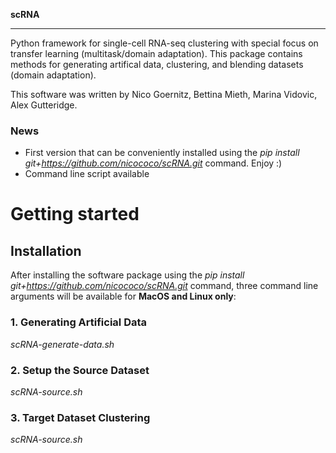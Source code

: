 **scRNA**
***************

Python framework for single-cell RNA-seq clustering with special 
focus on transfer learning (multitask/domain adaptation). 
This package contains methods for generating artifical data,
clustering, and blending datasets (domain adaptation).

This software was written by Nico Goernitz, Bettina Mieth, Marina Vidovic, Alex Gutteridge. 

### News
- First version that can be conveniently installed using the _pip install git+https://github.com/nicococo/scRNA.git_ 
command. Enjoy :)
- Command line script available


Getting started
===============

Installation
------------
After installing the software package using the _pip install git+https://github.com/nicococo/scRNA.git_
command, three command line arguments will be available for **MacOS and Linux only**: 

### 1. Generating Artificial Data 
_scRNA-generate-data.sh_

### 2. Setup the Source Dataset
_scRNA-source.sh_ 

### 3. Target Dataset Clustering 
_scRNA-source.sh_ 


